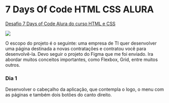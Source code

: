 # 7 Days Of Code HTML CSS ALURA

[Desafio 7 Days of Code Alura do curso HTML e CSS](https://7daysofcode.io/matricula/html-css) 


<img src="https://skillicons.dev/icons?i=html,css,vscode,git,github,figma" />

O escopo do projeto é o seguinte: uma empresa de TI quer desenvolver uma página destinada a novas contratações e contratou você para desenvolvê-la. Devo seguir o projeto do Figma que me foi enviado. Ira abordar muitos conceitos importantes, como Flexbox, Grid, entre muitos outros.


### Dia 1 
Desenvolver o cabeçalho da aplicação, que contempla o logo, o menu com as páginas e também dois botões do canto direito.
